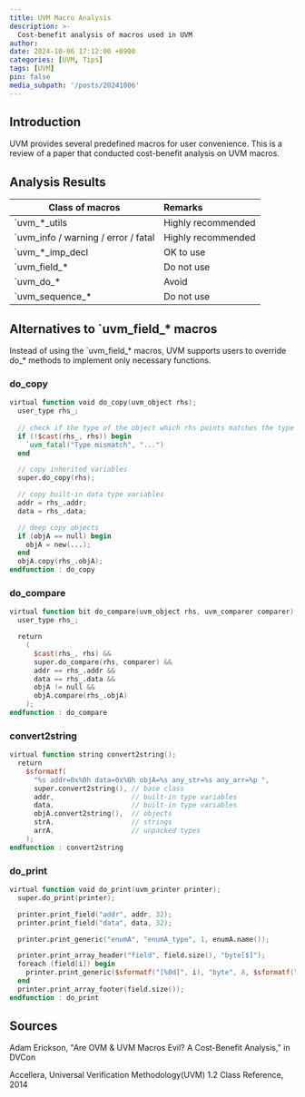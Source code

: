 ```yaml
---
title: UVM Macro Analysis
description: >-
  Cost-benefit analysis of macros used in UVM
author:
date: 2024-10-06 17:12:00 +0900
categories: [UVM, Tips]
tags: [UVM]
pin: false
media_subpath: '/posts/20241006'
---
```


## Introduction
UVM provides several predefined macros for user convenience. This is a review of a paper that conducted cost-benefit analysis on UVM macros.


## Analysis Results
| Class of macros                           | Remarks            |
| ----------------------------------------- | :----------------- | 
| `uvm_*_utils                              | Highly recommended |
| `uvm_info / warning / error / fatal       | Highly recommended |
| `uvm_*_imp_decl                           | OK to use          |
| `uvm_field_*                              | Do not use         |
| `uvm_do_*                                 | Avoid              |
| `uvm_sequence_*                           | Do not use         |


## Alternatives to `uvm_field_* macros
Instead of using the `uvm_field_* macros, UVM supports users to override do_* methods to implement only necessary functions.


### do_copy
```verilog
virtual function void do_copy(uvm_object rhs);
  user_type rhs_;
  
  // check if the type of the object which rhs points matches the type of user_type
  if (!$cast(rhs_, rhs)) begin
    `uvm_fatal("Type mismatch", "...")
  end

  // copy inherited variables
  super.do_copy(rhs);

  // copy built-in data type variables
  addr = rhs_.addr;
  data = rhs_.data;

  // deep copy objects
  if (objA == null) begin
    objA = new(...);
  end
  objA.copy(rhs_.objA);
endfunction : do_copy
```


### do_compare
```verilog
virtual function bit do_compare(uvm_object rhs, uvm_comparer comparer);
  user_type rhs_;

  return
    (
      $cast(rhs_, rhs) &&
      super.do_compare(rhs, comparer) &&
      addr == rhs_.addr &&
      data == rhs_.data &&
      objA != null &&
      objA.compare(rhs_.objA)
    );
endfunction : do_compare
```


### convert2string
```verilog
virtual function string convert2string();
  return
    $sformatf(
      "%s addr=0x%0h data=0x%0h objA=%s any_str=%s any_arr=%p ",
      super.convert2string(), // base class
      addr,                   // built-in type variables
      data,                   // built-in type variables
      objA.convert2string(),  // objects
      strA,                   // strings
      arrA,                   // unpacked types
    );
endfunction : convert2string
```

### do_print
```verilog
virtual function void do_print(uvm_printer printer);
  super.do_print(printer);

  printer.print_field("addr", addr, 32);
  printer.print_field("data", data, 32);

  printer.print_generic("enumA", "enumA_type", 1, enumA.name());

  printer.print_array_header("field", field.size(), "byte[$]");
  foreach (field[i]) begin
    printer.print_generic($sformatf("[%0d]", i), "byte", 8, $sformatf("0x%0h", field[i]));
  end
  printer.print_array_footer(field.size());
endfunction : do_print
```


## Sources
Adam Erickson, "Are OVM & UVM Macros Evil? A Cost-Benefit Analysis," in DVCon

Accellera, Universal Verification Methodology(UVM) 1.2 Class Reference, 2014